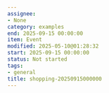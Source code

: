 ```yaml
---
assignee:
- None
category: examples
end: 2025-09-15 00:00:00
item: Event
modified: 2025-05-10@01:28:32
start: 2025-09-15 00:00:00
status: Not started
tags:
- general
title: shopping-20250915000000
---
```


